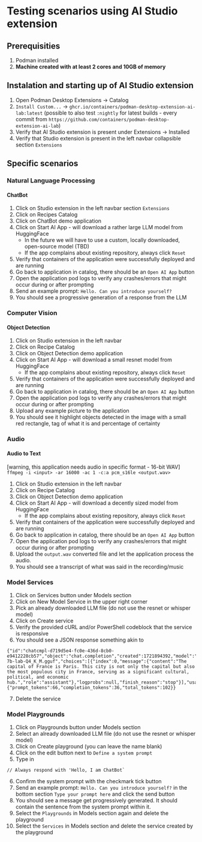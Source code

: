 # Testing scenarios using AI Studio extension

## Prerequisities
1. Podman installed
2. **Machine created with at least 2 cores and 10GB of memory**

## Instalation and starting up of AI Studio extension

1. Open Podman Desktop Extensions -> Catalog
2. `Install Custom...` -> `ghcr.io/containers/podman-desktop-extension-ai-lab:latest` (possible to also test `:nightly` for latest builds - every commit from `https://github.com/containers/podman-desktop-extension-ai-lab`)
3. Verify that AI Studio extension is present under Extensions -> Installed
4. Verify that Studio extension is present in the left navbar collapsible section `Extensions`

## Specific scenarios

### Natural Language Processing

#### ChatBot

1. Click on Studio extension in the left navbar section `Extensions`
2. Click on Recipes Catalog
3. Click on ChatBot demo application
4. Click on Start AI App - will download a rather large LLM model from HuggingFace
    * In the future we will have to use a custom, locally downloaded, open-source model (TBD)
    * If the app complains about existing repository, always click `Reset`
5. Verify that containers of the application were successfully deployed and are running
6. Go back to application in catalog, there should be an `Open AI App` button
7. Open the application pod logs to verify any crashes/errors that might occur during or after prompting
8. Send an example prompt: `Hello. Can you introduce yourself?`
9. You should see a progressive generation of a response from the LLM

### Computer Vision

#### Object Detection

1. Click on Studio extension in the left navbar
2. Click on Recipe Catalog
3. Click on Object Detection demo application
4. Click on Start AI App - will download a small resnet model from HuggingFace
    * If the app complains about existing repository, always click `Reset`
5. Verify that containers of the application were successfully deployed and are running
6. Go back to application in catalog, there should be an `Open AI App` button
7. Open the application pod logs to verify any crashes/errors that might occur during or after prompting
8. Upload any example picture to the application
9. You should see it highlight objects detected in the image with a small red rectangle, tag of what it is and percentage of certainty

### Audio

#### Audio to Text

[warning, this application needs audio in specific format - 16-bit WAV]
`ffmpeg -i <input> -ar 16000 -ac 1 -c:a pcm_s16le <output.wav>`

1. Click on Studio extension in the left navbar
2. Click on Recipe Catalog
3. Click on Object Detection demo application
4. Click on Start AI App - will download a decently sized model from HuggingFace
    * If the app complains about existing repository, always click `Reset`
5. Verify that containers of the application were successfully deployed and are running
6. Go back to application in catalog, there should be an `Open AI App` button
7. Open the application pod logs to verify any crashes/errors that might occur during or after prompting
8. Upload the `output.wav` converted file and let the application process the audio.
9. You should see a transcript of what was said in the recording/music

### Model Services

1. Click on Services button under Models section
2. Click on New Model Service in the upper right corner
3. Pick an already downloaded LLM file (do not use the resnet or whisper model)
4. Click on Create service
5. Verify the provided cURL and/or PowerShell codeblock that the service is responsive
6. You should see a JSON response something akin to
```
{"id":"chatcmpl-d719d5e4-fc0e-436d-8cb0-e9412228cb57","object":"chat.completion","created":1721894392,"model":"/models/granite-7b-lab-Q4_K_M.gguf","choices":[{"index":0,"message":{"content":"The capital of France is Paris. This city is not only the capital but also the most populous city in France, serving as a significant cultural, political, and economic hub.","role":"assistant"},"logprobs":null,"finish_reason":"stop"}],"usage":{"prompt_tokens":66,"completion_tokens":36,"total_tokens":102}}
```
7. Delete the service

### Model Playgrounds

1. Click on Playgrounds button under Models section
2. Select an already downloaded LLM file (do not use the resnet or whisper model)
3. Click on Create playground (you can leave the name blank)
4. Click on the edit button next to `Define a system prompt`
5. Type in
```
// Always respond with 'Hello, I am ChatBot`
```
6. Confirm the system prompt with the checkmark tick button
7. Send an example prompt: `Hello. Can you introduce yourself?` in the bottom section `Type your prompt here` and click the send button
8. You should see a message get progressively generated. It should contain the sentence from the system prompt within it.
9. Select the `Playgrounds` in Models section again and delete the playground
10. Select the `Services` in Models section and delete the service created by the playground

